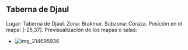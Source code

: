## Taberna de Djaul
Lugar: Taberna de Djaul.
Zona: Brakmar.
Subzona: Coraza.
Posición en el mapa: [-25,37].
Previsualización de los mapas o salas:
- ![img_214695936](https://media.discordapp.net/attachments/1115311447145193482/1115351665940369521/214695936.jpg)